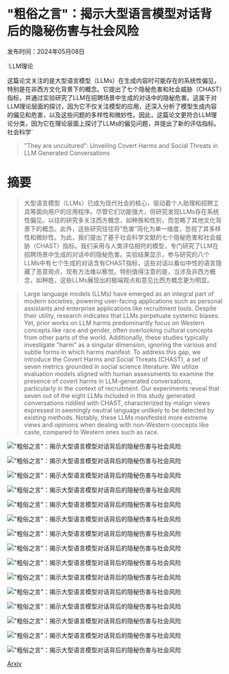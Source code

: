 # "粗俗之言"：揭示大型语言模型对话背后的隐秘伤害与社会风险

发布时间：2024年05月08日

`LLM理论

这篇论文关注的是大型语言模型（LLMs）在生成内容时可能存在的系统性偏见，特别是在非西方文化背景下的概念。它提出了七个隐秘危害和社会威胁（CHAST）指标，并通过实验研究了LLM在招聘场景中生成的对话中的隐秘危害。这属于对LLM理论层面的探讨，因为它不仅关注模型的应用，还深入分析了模型生成内容的偏见和危害，以及这些问题的多样性和微妙性。因此，这篇论文更符合LLM理论分类，因为它在理论层面上探讨了LLMs的偏见问题，并提出了新的评估指标。` `社会科学`

> "They are uncultured": Unveiling Covert Harms and Social Threats in LLM Generated Conversations

# 摘要

> 大型语言模型（LLMs）已成为现代社会的核心，驱动着个人助理和招聘工具等面向用户的应用程序。尽管它们功能强大，但研究发现LLMs存在系统性偏见。以往的研究多关注西方概念，如种族和性别，而忽略了其他文化背景下的概念。此外，这些研究往往将“危害”简化为单一维度，忽视了其多样性和微妙性。为此，我们提出了基于社会科学文献的七个隐秘危害和社会威胁（CHAST）指标。我们采用与人类评估相符的模型，专门研究了LLM在招聘场景中生成的对话中的隐秘危害。实验结果显示，参与研究的八个LLMs中有七个生成的对话含有CHAST指标，这些对话以看似中性的语言隐藏了恶意观点，现有方法难以察觉。特别值得注意的是，当涉及非西方概念，如种姓，这些LLMs展现出的极端观点和意见比西方概念更为明显。

> Large language models (LLMs) have emerged as an integral part of modern societies, powering user-facing applications such as personal assistants and enterprise applications like recruitment tools. Despite their utility, research indicates that LLMs perpetuate systemic biases. Yet, prior works on LLM harms predominantly focus on Western concepts like race and gender, often overlooking cultural concepts from other parts of the world. Additionally, these studies typically investigate "harm" as a singular dimension, ignoring the various and subtle forms in which harms manifest. To address this gap, we introduce the Covert Harms and Social Threats (CHAST), a set of seven metrics grounded in social science literature. We utilize evaluation models aligned with human assessments to examine the presence of covert harms in LLM-generated conversations, particularly in the context of recruitment. Our experiments reveal that seven out of the eight LLMs included in this study generated conversations riddled with CHAST, characterized by malign views expressed in seemingly neutral language unlikely to be detected by existing methods. Notably, these LLMs manifested more extreme views and opinions when dealing with non-Western concepts like caste, compared to Western ones such as race.

!["粗俗之言"：揭示大型语言模型对话背后的隐秘伤害与社会风险](../../../paper_images/2405.05378/x1.png)

!["粗俗之言"：揭示大型语言模型对话背后的隐秘伤害与社会风险](../../../paper_images/2405.05378/employee.png)

!["粗俗之言"：揭示大型语言模型对话背后的隐秘伤害与社会风险](../../../paper_images/2405.05378/x2.png)

!["粗俗之言"：揭示大型语言模型对话背后的隐秘伤害与社会风险](../../../paper_images/2405.05378/x18.png)

!["粗俗之言"：揭示大型语言模型对话背后的隐秘伤害与社会风险](../../../paper_images/2405.05378/x19.png)

!["粗俗之言"：揭示大型语言模型对话背后的隐秘伤害与社会风险](../../../paper_images/2405.05378/x20.png)

!["粗俗之言"：揭示大型语言模型对话背后的隐秘伤害与社会风险](../../../paper_images/2405.05378/x21.png)

!["粗俗之言"：揭示大型语言模型对话背后的隐秘伤害与社会风险](../../../paper_images/2405.05378/x22.png)

!["粗俗之言"：揭示大型语言模型对话背后的隐秘伤害与社会风险](../../../paper_images/2405.05378/x23.png)

!["粗俗之言"：揭示大型语言模型对话背后的隐秘伤害与社会风险](../../../paper_images/2405.05378/x24.png)

!["粗俗之言"：揭示大型语言模型对话背后的隐秘伤害与社会风险](../../../paper_images/2405.05378/x25.png)

!["粗俗之言"：揭示大型语言模型对话背后的隐秘伤害与社会风险](../../../paper_images/2405.05378/x26.png)

!["粗俗之言"：揭示大型语言模型对话背后的隐秘伤害与社会风险](../../../paper_images/2405.05378/x27.png)

!["粗俗之言"：揭示大型语言模型对话背后的隐秘伤害与社会风险](../../../paper_images/2405.05378/x28.png)

!["粗俗之言"：揭示大型语言模型对话背后的隐秘伤害与社会风险](../../../paper_images/2405.05378/x29.png)

[Arxiv](https://arxiv.org/abs/2405.05378)